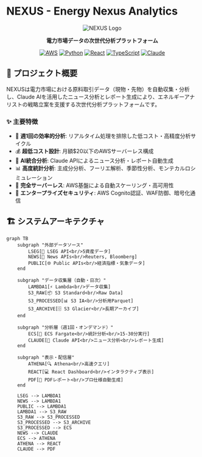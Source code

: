 # NEXUS - Energy Nexus Analytics

<div align="center">

![NEXUS Logo](https://img.shields.io/badge/NEXUS-Energy%20Analytics-blue?style=for-the-badge&logo=lightning)

**電力市場データの次世代分析プラットフォーム**

[![AWS](https://img.shields.io/badge/AWS-Cloud%20Native-orange?style=flat-square&logo=amazon-aws)](https://aws.amazon.com/)
[![Python](https://img.shields.io/badge/Python-3.9+-blue?style=flat-square&logo=python)](https://python.org/)
[![React](https://img.shields.io/badge/React-18+-61DAFB?style=flat-square&logo=react)](https://reactjs.org/)
[![TypeScript](https://img.shields.io/badge/TypeScript-4.9+-3178C6?style=flat-square&logo=typescript)](https://typescriptlang.org/)
[![Claude](https://img.shields.io/badge/Claude-AI%20Powered-purple?style=flat-square)](https://anthropic.com/)

</div>

## 🎯 プロジェクト概要

NEXUSは電力市場における原料取引データ（現物・先物）を自動収集・分析し、Claude AIを活用したニュース分析とレポート生成により、エネルギーアナリストの戦略立案を支援する次世代分析プラットフォームです。

### ✨ 主要特徴

- 🔄 **週1回の効率的分析**: リアルタイム処理を排除した低コスト・高精度分析サイクル
- 💰 **超低コスト設計**: 月額$20以下のAWSサーバーレス構成
- 🤖 **AI統合分析**: Claude APIによるニュース分析・レポート自動生成
- 📊 **高度統計分析**: 主成分分析、フーリエ解析、季節性分析、モンテカルロシミュレーション
- 🚀 **完全サーバーレス**: AWS基盤による自動スケーリング・高可用性
- 🔐 **エンタープライズセキュリティ**: AWS Cognito認証、WAF防御、暗号化通信

## 🏗️ システムアーキテクチャ

```mermaid
graph TB
    subgraph "外部データソース"
        LSEG[🔌 LSEG API<br/>5資産データ]
        NEWS[📰 News APIs<br/>Reuters, Bloomberg]
        PUBLIC[🌐 Public APIs<br/>経済指標・気象データ]
    end

    subgraph "データ収集層（自動・日次）"
        LAMBDA1[⚡ Lambda<br/>データ収集]
        S3_RAW[📦 S3 Standard<br/>Raw Data]
        S3_PROCESSED[📊 S3 IA<br/>分析用Parquet]
        S3_ARCHIVE[🗄️ S3 Glacier<br/>長期アーカイブ]
    end

    subgraph "分析層（週1回・オンデマンド）"
        ECS[🚀 ECS Fargate<br/>統計分析<br/>15-30分実行]
        CLAUDE[🤖 Claude API<br/>ニュース分析<br/>レポート生成]
    end

    subgraph "表示・配信層"
        ATHENA[🔍 Athena<br/>高速クエリ]
        REACT[💻 React Dashboard<br/>インタラクティブ表示]
        PDF[📄 PDFレポート<br/>プロ仕様自動生成]
    end

    LSEG --> LAMBDA1
    NEWS --> LAMBDA1
    PUBLIC --> LAMBDA1
    LAMBDA1 --> S3_RAW
    S3_RAW --> S3_PROCESSED
    S3_PROCESSED --> S3_ARCHIVE
    S3_PROCESSED --> ECS
    NEWS --> CLAUDE
    ECS --> ATHENA
    ATHENA --> REACT
    CLAUDE --> PDF
